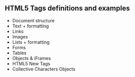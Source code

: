 ## HTML5 Tags definitions and examples

* Document structure
* Text + formatting
* Links
* Images
* Lists + formatting
* Forms
* Tables
* Objects & iFrames
* HTML5 New Tags
* Collective Characters Objects
